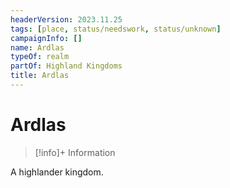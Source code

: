 ```yaml
---
headerVersion: 2023.11.25
tags: [place, status/needswork, status/unknown]
campaignInfo: []
name: Ardlas
typeOf: realm
partOf: Highland Kingdoms
title: Ardlas
---
```

# Ardlas
>[!info]+ Information  
>   
>> 

A highlander kingdom.





